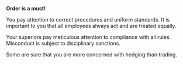 **Order is a must!**

You pay attention to correct procedures and uniform standards. It is important to you that all employees always act and are treated equally.

Your superiors pay meticulous attention to compliance with all rules. Misconduct is subject to disciplinary sanctions.

Some are sure that you are more concerned with hedging than trading.
